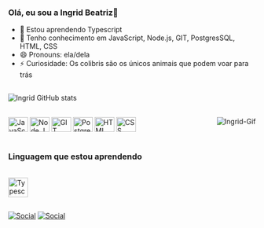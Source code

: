 ### Olá, eu sou a Ingrid Beatriz👋

- 🔭 Estou aprendendo Typescript
- 🌱 Tenho conhecimento em JavaScript, Node.js, GIT, PostgresSQL, HTML, CSS
- 😄 Pronouns: ela/dela
- ⚡ Curiosidade: Os colibris são os únicos animais que podem voar para trás 


##




![Ingrid GitHub stats](https://github-readme-stats.vercel.app/api?username=ingrid-beatriiz&count_private=true&theme=tokyonight)


<div style="display: inline_block"><br>
<img align="center" alt="JavaScript" height="30" width="40" src="https://cdn.jsdelivr.net/gh/devicons/devicon/icons/javascript/javascript-original.svg">
<img align="center" alt="Node.Js" height="30" width="40" src="https://cdn.jsdelivr.net/gh/devicons/devicon/icons/nodejs/nodejs-plain.svg">
<img align="center" alt="GIT" height="30" width="40" src="https://cdn.jsdelivr.net/gh/devicons/devicon/icons/git/git-plain.svg">
<img align="center" alt="PostgreSql" height="30" width="40" src="https://cdn.jsdelivr.net/gh/devicons/devicon/icons/postgresql/postgresql-plain-wordmark.svg">
<img align="center" alt="HTML" height="30" width="40" src="https://cdn.jsdelivr.net/gh/devicons/devicon/icons/html5/html5-original.svg">
<img align="center" alt="CSS" height="30" width="40" src="https://cdn.jsdelivr.net/gh/devicons/devicon/icons/css3/css3-original.svg">
<img align="right" alt="Ingrid-Gif" src="https://i.picasion.com/pic92/f9c0f76dd45e22b2db7736e6e26e0217.gif">
</div><br>

### Linguagem que estou aprendendo

<div style="display: inline_block"><br>
<img align="center" alt="Typescript" hetght="30" width="40" src="https://cdn.jsdelivr.net/gh/devicons/devicon/icons/typescript/typescript-original.svg">

##

<div>

[![Social](https://img.shields.io/badge/LinkedIn-0077B5?style=for-the-badge&logo=linkedin&logoColor=white)](https://www.linkedin.com/in/ingrid-beatriz-44a464246/) [![Social](https://img.shields.io/badge/-Hackerrank-2EC866?style=for-the-badge&logo=HackerRank&logoColor=white)](https://www.hackerrank.com/eubeatriz131)
  

</div>
